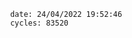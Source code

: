 

                date: 24/04/2022 19:52:46
                cycles: 83520

                         